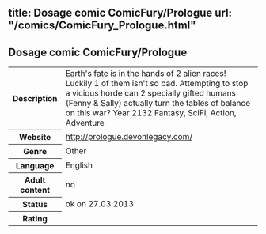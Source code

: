 title: Dosage comic ComicFury/Prologue
url: "/comics/ComicFury_Prologue.html"
---
Dosage comic ComicFury/Prologue
-----------------------------------------

<table class="comicinfo">
<tr>
<th>Description</th><td>Earth's fate is in the hands of 2 alien races! Luckily 1 of them isn't so bad. Attempting to stop a vicious horde can 2 specially gifted humans (Fenny &amp; Sally) actually turn the tables of balance on this war? Year 2132 Fantasy, SciFi, Action, Adventure</td>
</tr>
<tr>
<th>Website</th><td><a href="http://prologue.devonlegacy.com/">http://prologue.devonlegacy.com/</a></td>
</tr>
<tr>
<th>Genre</th><td>Other</td>
</tr>
<tr>
<th>Language</th><td>English</td>
</tr>
<tr>
<th>Adult content</th><td>no</td>
</tr>
<tr>
<th>Status</th><td>ok on 27.03.2013</td>
</tr>
<tr>
<th>Rating</th><td><div class="g-plusone" data-size="standard" data-annotation="bubble"
 data-href="http://prologue.devonlegacy.com/"></div></td>
</tr>
</table>
<script type="text/javascript">
  (function() {
    var po = document.createElement('script'); po.type = 'text/javascript'; po.async = true;
    po.src = 'https://apis.google.com/js/plusone.js';
    var s = document.getElementsByTagName('script')[0]; s.parentNode.insertBefore(po, s);
  })();
</script>
